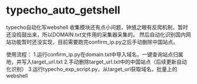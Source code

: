 # typecho_auto_getshell
typecho自动化写webshell
收集模块还有点小问题，钟馗之眼有反爬机制，暂时还没捣鼓出来，所以DOMAIN.txt文件用的采集器采集的。
然后自动化识别国内网站功能暂时还没实现，目前需要跑完confirm_ip.py之后手动删除中国站点。

使用流程：
1.运行confirm_ip.py在domain.txt中导入域名，一键查询站点归属地，并写入target_url.txt
2.手动删除target_url.txt中的中国站点（后续更新自动化识别）
3.运行typecho_exp_script.py，从target_url获取域名，批量上的webshel​​l
